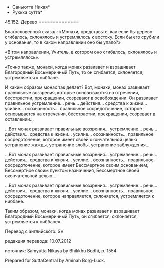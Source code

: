 * Саньютта Никая*
* Руккха сутта*

45\.152\. Дерево
\=\=\=\=\=\=\=\=\=\=\=\=\=\=

Благословенный сказал: «Монахи, представьте, как если бы дерево сгибалось, склонялось и устремлялось к востоку\. Если бы его срубили у основания, то в каком направлении оно бы упало?»

«В том направлении, Учитель, в котором оно сгибалось, склонялось и устремлялось»\.

«Точно также, монахи, когда монах развивает и взращивает Благородный Восьмеричный Путь, то он сгибается, склоняется, устремляется к ниббане\.

И каким образом монах так делает? Вот, монахи, монах развивает правильные воззрения, которые основываются на отречении, бесстрастии, прекращении, созревают в освобождении\. Он развивает правильное устремление… речь… действия… средства к жизни… усилие… осознанность… правильное сосредоточение, которое основывается на отречении, бесстрастии, прекращении, созревает в оставлении…

…Вот монах развивает правильные воззрения… устремление… речь… действия… средства к жизни… усилие… осознанность… правильное сосредоточение, которое имеет своей окончательной целью устранение жажды, устранение злобы, устранение заблуждения…

…Вот монах развивает правильные воззрения… устремление… речь… действия… средства к жизни… усилие… осознанность… правильное сосредоточение, которое имеет Бессмертное своим основанием, Бессмертное своим пунктом назначения, Бессмертное своей окончательной целью…

…Вот монах развивает правильные воззрения… устремление… речь… действия… средства к жизни… усилие… осознанность… правильное сосредоточение, которое направляется, склоняется, устремляется к ниббане\.

Таким образом, монахи, когда монах развивает и взращивает Благородный Восьмеричный Путь, он сгибается, склоняется, устремляется к ниббане»\.

Перевод с английского: SV

редакция перевода: 10\.07\.2012

источник: Samyutta Nikaya by Bhikkhu Bodhi, p\. 1554

Prepared for SuttaCentral by Aminah Borg\-Luck\.